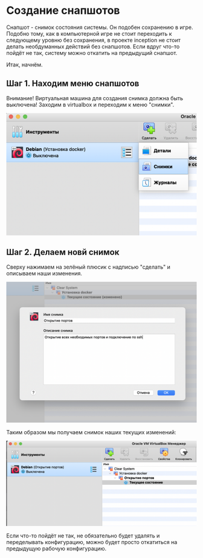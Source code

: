 # Создание снапшотов

Снапшот - снимок состояния системы. Он подобен сохранению в игре. Подобно тому, как в компьютерной игре не стоит переходить к следующему уровню без сохранения, в проекте inception не стоит делать необдуманных действий без снапшотов. Если вдруг что-то пойдёт не так, систему можно откатить на предыдущий снапшот.

Итак, начнём.

## Шаг 1. Находим меню снапшотов

Внимание! Виртуальная машина для создания снимка должна быть выключена!
Заходим в virtualbox и переходим к меню "снимки".

![меню снапшотов](media/saving_snapshots/step_0.png)

## Шаг 2. Делаем новй снимок

Сверху нажимаем на зелёный плюсик с надписью "сделать" и описываем наши изменения.

![Создание снапшотов](media/saving_snapshots/step_1.png)

Таким образом мы получаем снимок наших текущих изменений:

![Создание снапшотов](media/saving_snapshots/step_2.png)

Если что-то пойдёт не так, не обязательно будет удалять и переделывать конфигурацию, можно будет просто откатиться на предыдущую рабочую конфигурацию.